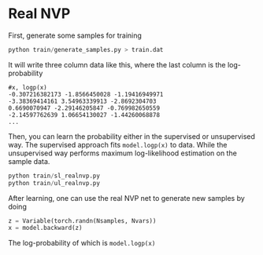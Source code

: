 # Real NVP 

First, generate some samples for training 

```python
python train/generate_samples.py > train.dat
```

It will write three column data like this, where the last column is the log-probability

```
#x, logp(x) 
-0.307216382173 -1.8566450028 -1.19416949971 
-3.38369414161 3.54963339913 -2.8692304703 
0.6690070947 -2.29146205847 -0.769982650559 
-2.14597762639 1.06654130027 -1.44260068878
... 
```

Then, you can learn the probability either in the supervised or unsupervised way. The supervised approach fits `model.logp(x)` to data. While the unsupervised way performs maximum log-likelihood estimation on the sample data.

```python
python train/sl_realnvp.py 
python train/ul_realnvp.py
```

After learning, one can use the real NVP net to generate new samples by doing

```python
z = Variable(torch.randn(Nsamples, Nvars))
x = model.backward(z)
```

The log-probability of which is `model.logp(x)`
